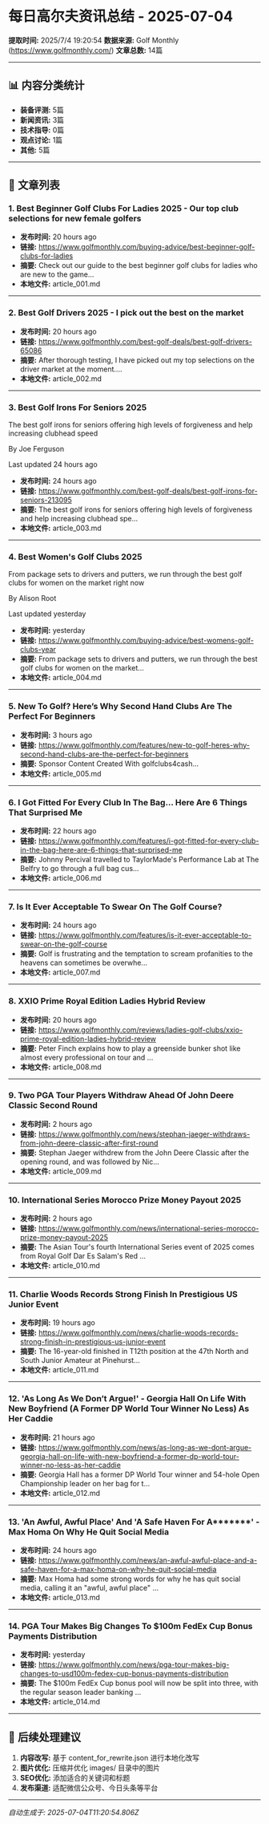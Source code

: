 # 每日高尔夫资讯总结 - 2025-07-04

**提取时间:** 2025/7/4 19:20:54
**数据来源:** Golf Monthly (https://www.golfmonthly.com/)
**文章总数:** 14篇

---

## 📊 内容分类统计

- **装备评测:** 5篇
- **新闻资讯:** 3篇
- **技术指导:** 0篇
- **观点讨论:** 1篇
- **其他:** 5篇

---

## 📰 文章列表


### 1. Best Beginner Golf Clubs For Ladies 2025 - Our top club selections for new female golfers

- **发布时间:** 20 hours ago
- **链接:** https://www.golfmonthly.com/buying-advice/best-beginner-golf-clubs-for-ladies
- **摘要:** Check out our guide to the best beginner golf clubs for ladies who are new to the game...
- **本地文件:** article_001.md

---
### 2. Best Golf Drivers 2025 - I pick out the best on the market

- **发布时间:** 20 hours ago
- **链接:** https://www.golfmonthly.com/best-golf-deals/best-golf-drivers-65086
- **摘要:** After thorough testing, I have picked out my top selections on the driver market at the moment....
- **本地文件:** article_002.md

---
### 3. Best Golf Irons For Seniors 2025


The best golf irons for seniors offering high levels of forgiveness and help increasing clubhead speed


By  Joe Ferguson 

Last updated 24 hours ago

- **发布时间:** 24 hours ago
- **链接:** https://www.golfmonthly.com/best-golf-deals/best-golf-irons-for-seniors-213095
- **摘要:** The best golf irons for seniors offering high levels of forgiveness and help increasing clubhead spe...
- **本地文件:** article_003.md

---
### 4. Best Women's Golf Clubs 2025


From package sets to drivers and putters, we run through the best golf clubs for women on the market right now


By  Alison Root 

Last updated yesterday

- **发布时间:** yesterday
- **链接:** https://www.golfmonthly.com/buying-advice/best-womens-golf-clubs-year
- **摘要:** From package sets to drivers and putters, we run through the best golf clubs for women on the market...
- **本地文件:** article_004.md

---
### 5. New To Golf? Here’s Why Second Hand Clubs Are The Perfect For Beginners

- **发布时间:** 3 hours ago
- **链接:** https://www.golfmonthly.com/features/new-to-golf-heres-why-second-hand-clubs-are-the-perfect-for-beginners
- **摘要:** Sponsor Content Created With golfclubs4cash...
- **本地文件:** article_005.md

---
### 6. I Got Fitted For Every Club In The Bag… Here Are 6 Things That Surprised Me

- **发布时间:** 22 hours ago
- **链接:** https://www.golfmonthly.com/features/i-got-fitted-for-every-club-in-the-bag-here-are-6-things-that-surprised-me
- **摘要:** Johnny Percival travelled to TaylorMade's Performance Lab at The Belfry to go through a full bag cus...
- **本地文件:** article_006.md

---
### 7. Is It Ever Acceptable To Swear On The Golf Course?

- **发布时间:** 24 hours ago
- **链接:** https://www.golfmonthly.com/features/is-it-ever-acceptable-to-swear-on-the-golf-course
- **摘要:** Golf is frustrating and the temptation to scream profanities to the heavens can sometimes be overwhe...
- **本地文件:** article_007.md

---
### 8. XXIO Prime Royal Edition Ladies Hybrid Review

- **发布时间:** 20 hours ago
- **链接:** https://www.golfmonthly.com/reviews/ladies-golf-clubs/xxio-prime-royal-edition-ladies-hybrid-review
- **摘要:** Peter Finch explains how to play a greenside bunker shot like almost every professional on tour and ...
- **本地文件:** article_008.md

---
### 9. Two PGA Tour Players Withdraw Ahead Of John Deere Classic Second Round

- **发布时间:** 2 hours ago
- **链接:** https://www.golfmonthly.com/news/stephan-jaeger-withdraws-from-john-deere-classic-after-first-round
- **摘要:** Stephan Jaeger withdrew from the John Deere Classic after the opening round, and was followed by Nic...
- **本地文件:** article_009.md

---
### 10. International Series Morocco Prize Money Payout 2025

- **发布时间:** 2 hours ago
- **链接:** https://www.golfmonthly.com/news/international-series-morocco-prize-money-payout-2025
- **摘要:** The Asian Tour's fourth International Series event of 2025 comes from Royal Golf Dar Es Salam's Red ...
- **本地文件:** article_010.md

---
### 11. Charlie Woods Records Strong Finish In Prestigious US Junior Event

- **发布时间:** 19 hours ago
- **链接:** https://www.golfmonthly.com/news/charlie-woods-records-strong-finish-in-prestigious-us-junior-event
- **摘要:** The 16-year-old finished in T12th position at the 47th North and South Junior Amateur at Pinehurst...
- **本地文件:** article_011.md

---
### 12. 'As Long As We Don’t Argue!' - Georgia Hall On Life With New Boyfriend (A Former DP World Tour Winner No Less) As Her Caddie

- **发布时间:** 21 hours ago
- **链接:** https://www.golfmonthly.com/news/as-long-as-we-dont-argue-georgia-hall-on-life-with-new-boyfriend-a-former-dp-world-tour-winner-no-less-as-her-caddie
- **摘要:** Georgia Hall has a former DP World Tour winner and 54-hole Open Championship leader on her bag for t...
- **本地文件:** article_012.md

---
### 13. 'An Awful, Awful Place' And 'A Safe Haven For A*******' - Max Homa On Why He Quit Social Media

- **发布时间:** 24 hours ago
- **链接:** https://www.golfmonthly.com/news/an-awful-awful-place-and-a-safe-haven-for-a-max-homa-on-why-he-quit-social-media
- **摘要:** Max Homa had some strong words for why he has quit social media, calling it an "awful, awful place" ...
- **本地文件:** article_013.md

---
### 14. PGA Tour Makes Big Changes To $100m FedEx Cup Bonus Payments Distribution

- **发布时间:** yesterday
- **链接:** https://www.golfmonthly.com/news/pga-tour-makes-big-changes-to-usd100m-fedex-cup-bonus-payments-distribution
- **摘要:** The $100m FedEx Cup bonus pool will now be split into three, with the regular season leader banking ...
- **本地文件:** article_014.md

---

## 🔄 后续处理建议

1. **内容改写:** 基于 content_for_rewrite.json 进行本地化改写
2. **图片优化:** 压缩并优化 images/ 目录中的图片
3. **SEO优化:** 添加适合的关键词和标题
4. **发布渠道:** 适配微信公众号、今日头条等平台

---
*自动生成于: 2025-07-04T11:20:54.806Z*
